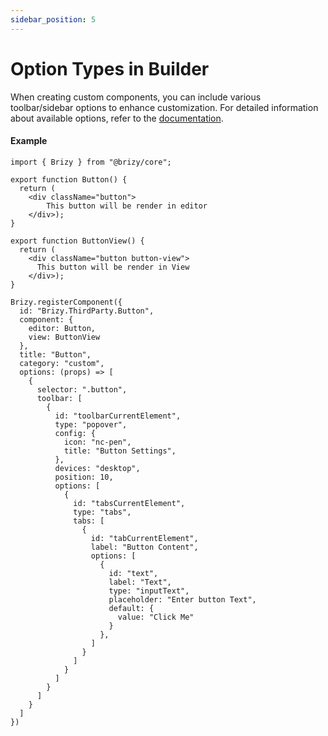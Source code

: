 ```yaml
---
sidebar_position: 5
---
```


# Option Types in Builder
When creating custom components, you can include various toolbar/sidebar options to enhance customization.
For detailed information about available options, refer to the [documentation](/docs-internals/brizy-editor/introduction).

#### Example
```tsx {25-64} showLineNumbers
import { Brizy } from "@brizy/core";

export function Button() {
  return (
    <div className="button">
        This button will be render in editor
    </div>);
}

export function ButtonView() {
  return (
    <div className="button button-view">
      This button will be render in View
    </div>);
}

Brizy.registerComponent({
  id: "Brizy.ThirdParty.Button",
  component: {
    editor: Button,
    view: ButtonView
  },
  title: "Button",
  category: "custom",
  options: (props) => [
    {
      selector: ".button",
      toolbar: [
        {
          id: "toolbarCurrentElement",
          type: "popover",
          config: {
            icon: "nc-pen",
            title: "Button Settings",
          },
          devices: "desktop",
          position: 10,
          options: [
            {
              id: "tabsCurrentElement",
              type: "tabs",
              tabs: [
                {
                  id: "tabCurrentElement",
                  label: "Button Content",
                  options: [
                    {
                      id: "text",
                      label: "Text",
                      type: "inputText",
                      placeholder: "Enter button Text",
                      default: {
                        value: "Click Me"
                      }
                    },
                  ]
                }
              ]
            }
          ]
        }
      ]
    }
  ]
})
```
